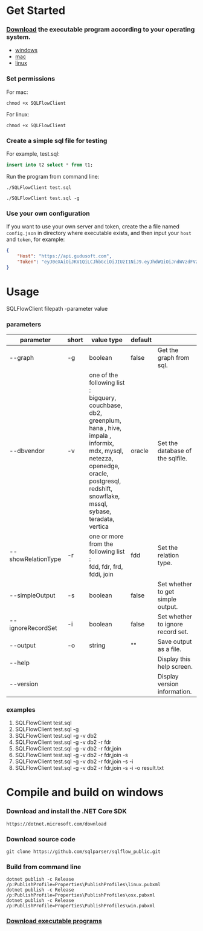 # Get Started
### [Download](https://api.gudusoft.com/download/api/client/csharp/SQLFlowClient/dist/) the executable program according to your operating system.

- [windows](https://api.gudusoft.com/download/api/client/csharp/SQLFlowClient/dist/win/SQLFlowClient.exe)
- [mac](https://api.gudusoft.com/download/api/client/csharp/SQLFlowClient/dist/osx/SQLFlowClient)
- [linux](https://api.gudusoft.com/download/api/client/csharp/SQLFlowClient/dist/linux/SQLFlowClient)

### Set permissions


For mac:
```
chmod +x SQLFlowClient
```

For linux:
```
chmod +x SQLFlowClient
```

### Create a simple sql file for testing
For example, test.sql:
```sql
insert into t2 select * from t1;
```

Run the program from command line:
```
./SQLFlowClient test.sql
```
```
./SQLFlowClient test.sql -g
```

### Use your  own configuration 

If you want to use your own server and token, create the a file named `config.json` in directory where executable exists, and then input your `host` and `token`, for example:

```json
{
	"Host": "https://api.gudusoft.com",
	"Token": "eyJ0eXAiOiJKV1QiLCJhbGciOiJIUzI1NiJ9.eyJhdWQiOiJndWVzdFVzZXIiLCJleHAiOjE1ODEyMDY0MDAsImlhdCI6MTU3MzQzMDQwMH0.-lvxaPlXmHbtgSFgW7ycu8KUczRiFZy5A1aNRGY-tKM"
}
```

# Usage

SQLFlowClient filepath -parameter value

### parameters

| parameter          | short | value type                                                   | default |                                   |
| ------------------ | ----- | ------------------------------------------------------------ | ------- | --------------------------------- |
| --graph            | -g    | boolean                                                      | false   | Get the graph from sql.           |
| --dbvendor         | -v    | one of the following list :<br />bigquery, couchbase, db2, greenplum, <br />hana , hive, impala , informix, <br />mdx, mysql, netezza, openedge, <br />oracle, postgresql, redshift, snowflake, <br />mssql, sybase, teradata, vertica | oracle  | Set the database of the sqlfile.  |
| --showRelationType | -r    | one or more from the following list :<br /> fdd, fdr, frd, fddi, join | fdd     | Set the relation type.            |
| --simpleOutput     | -s    | boolean                                                      | false   | Set whether to get simple output. |
| --ignoreRecordSet  | -i    | boolean                                                      | false   | Set whether to ignore record set. |
| --output           | -o    | string                                                       | ""      | Save output as a file.            |
| --help             |       |                                                              |         | Display this help screen.         |
| --version          |       |                                                              |         | Display version information.      |

### examples
1. SQLFlowClient test.sql
2. SQLFlowClient test.sql -g
3. SQLFlowClient test.sql -g -v db2
4. SQLFlowClient test.sql -g -v db2 -r fdr
5. SQLFlowClient test.sql -g -v db2 -r fdr,join
6. SQLFlowClient test.sql -g -v db2 -r fdr,join -s
7. SQLFlowClient test.sql -g -v db2 -r fdr,join -s -i
8. SQLFlowClient test.sql -g -v db2 -r fdr,join -s -i -o result.txt

# Compile and build on windows

### Download and install the .NET Core SDK

```
https://dotnet.microsoft.com/download
```

### Download source code
```
git clone https://github.com/sqlparser/sqlflow_public.git
```

### Build from command line

```
dotnet publish -c Release /p:PublishProfile=Properties\PublishProfiles\linux.pubxml
dotnet publish -c Release /p:PublishProfile=Properties\PublishProfiles\osx.pubxml
dotnet publish -c Release /p:PublishProfile=Properties\PublishProfiles\win.pubxml
```

### [Download executable programs](https://api.gudusoft.com/download/api/client/csharp/SQLFlowClient/dist/)


